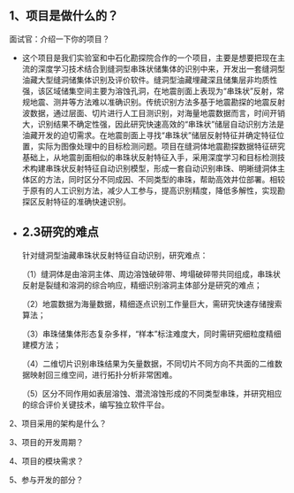 ## 1、项目是做什么的？



面试官：介绍一下你的项目？

- 这个项目是我们实验室和中石化勘探院合作的一个项目，主要是想要把现在主流的深度学习技术结合到缝洞型串珠状储集体的识别中来，开发出一套缝洞型油藏大型缝洞储集体识别及评价软件。缝洞型油藏埋藏深且储集层非均质性强，该区域储集空间主要为溶蚀孔洞，在地震剖面上表现为“串珠状”反射，常规地震、测井等方法难以准确识别。传统识别方法多基于地震勘探的地震反射波数据，通过层面、切片进行人工目测识别，对海量地震数据而言，时间开销大，识别结果不确定性强，因此研究快速高效的“串珠状”储层自动识别方法是油藏开发的迫切需求。在地震剖面上寻找“串珠状”储层反射特征并确定特征位置，实际为图像处理中的目标检测问题。项目在缝洞体地震勘探数据特征研究基础上，从地震剖面相似的串珠状反射特征入手，采用深度学习和目标检测技术构建串珠状反射特征自动识别模型，形成一套自动识别串珠、明晰缝洞体主体区的方法，同时区分不同成因、不同类型的串珠，帮助高效井位部署。相较于原有的人工识别方法，减少人工参与，提高识别精度，降低多解性，实现勘探区反射特征的准确快速识别。

- ## 2.3研究的难点

  针对缝洞型油藏串珠状反射特征自动识别，研究难点：

  （1）缝洞体是由溶洞主体、周边溶蚀破碎带、垮塌破碎带共同组成，串珠状反射是裂缝和溶洞的综合响应，精细识别溶洞主体部分是研究的难点；

  （2）地震数据为海量数据，精细逐点识别工作量巨大，需研究快速存储搜索算法； 

  （3）串珠储集体形态复杂多样，“样本”标注难度大，同时需研究细粒度精细建模方法；

  （4）二维切片识别串珠结果为矢量数据，不同切片不同方向不共面的二维数据映射回三维空间，进行拓扑分析非常困难。

  （5）区分不同作用如表层溶蚀、潜流溶蚀形成的不同类型串珠，并研究相应的综合评价关键技术，编写独立软件平台。

2、项目采用的架构是什么？

3、项目的开发周期？

4、项目的模块需求？

5、参与开发的部分？


